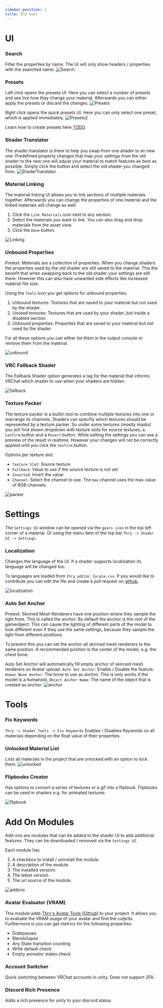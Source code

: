 ```yaml
---
sidebar_position: 1
title: End User
---
```

# UI

### Search
Filter the properties by name. The UI will only show headers / properties with the searched name.
![Search](/img/thryeditor/search.png)

### Presets
Left click opens the presets UI. Here you can select a number of presets and see live how they change your material.
Afterwards you can either apply the presets or discard the changes.
![Presets](/img/thryeditor/presets.png)

Right click opens the quick presets UI. Here you can only select one preset, which is applied immediately.
![Presets2](/img/thryeditor/presets2.png)

Learn how to create presets here [TODO](enduser).

### Shader Translator
The shader translator is there to help you swap from one shader to an new one.
Predefined property changes that map your settings from the old shader to the new one will adjust your material to match features as best as possible.
Simply click the button and select the old shader you changed from.
![ShaderTranslator](/img/thryeditor/shadertranslator.png)

### Material Linking
The material linking UI allows you to link sections of multiple materials together.
Afterwards you can change the properties of one material and the linked materials will change as well.
1. Click the `Link Materials` icon next to any section.
2. Select the materials you want to link.
You can also drag and drop materials from the asset view.
3. Click the `Done` button.

![Linking](/img/thryeditor/linking.png)

### Unbound Properties
Pretext:
Materials are a collection of properties. When you change shaders the properties used by the old shader are still saved to the material.
This the benefit that when swapping back to the old shader your settings are still there.
However this can also have unwanted side effects like increased material file size.

Using the `Tools` icon you get options for unbound properties.
1. Unbound textures: Textures that are saved to your material but not used by the shader.
2. Unused textures: Textures that are used by your shader, but inside a disabled section.
3. Unbound properties: Properties that are saved to your material but not used by the shader.

For all these options you can either list them in the output console or remove them from the material.

![unbound](/img/thryeditor/unbound.png)

### VRC Fallback Shader
The Fallback Shader option generates a tag for the material that informs VRChat which shader to use when your shaders are hidden.

![fallback](/img/thryeditor/fallback.png)

### Texture Packer
The texture packer is a builtin tool to combine multiple textures into one or rearrange its channels.
Shaders can specifiy which textures should be represented by a texture packer.
So under some textures (mostly masks) you will find shown dropdown with texture slots for source textures, a `Confirm` button and a `Revert` button.
While editing the settings you can see a preview of the result in realtime. However your changes will not be correctly applied until you click the `Confirm` button.

Options per texture slot:
- `Texture Slot`: Source texture
- `Fallback`: Value to use if the source texture is not set
- `Inverted`: Invert the value
- `Channel`: Select the channel to use. The `max` channel uses the max value of RGB channels.

![packer](/img/thryeditor/packer.png)

# Settings

The `Settings UI` window can be opened via the `gears icon` in the top left corner of a material. Or using the menu item of the top bar `Thry -> Shader UI -> Settings`.

### Localization
Changes the language of the UI. If a shader supports localization its language will be changed too.

To languages are loaded from `thry_editor_locale.csv`. If you would like to contribute you can edit the file and create a pull request on [github](https://github.com/Thryrallo/ThryEditor).

![localization](/img/thryeditor/localization.png)

### Auto Set Anchor
Pretext:
Skinned Mesh Renderers have one position where they sample the light from. This is called the anchor.
By default the anchor is the root of the gameobject. This can cause the lighting of different parts of the model to look different even if they use the
same settings, because they sample the light from different positions.

To prevent this you can set the anchor all skinned mesh renderers to the same position. A recommended position is the center of the model, e.g. the chest bone.

Auto Set Anchor will automatically fill empty anchor of skinned mesh renderers on Avatar upload.
`Auto Set Anchor`: Enable / Disable the feature.
`Human Bone Anchor`: The bone to use as anchor. This is only works if the model is a humanoid.
`Object Anchor Name`: The name of the object that is created as anchor.
![anchor](/img/thryeditor/anchor.png)
# Tools

### Fix Keywords
`Thry -> Shader Tools -> Fix Keywords`
Enables / Disables Keywords on all materials depending on the float value of their properties.

### Unlocked Material List
Lists all materials in the project that are unlocked with an option to lock them.
![unlocked](/img/thryeditor/unlocked.png)

### Flipbooks Creator
Has options to convert a series of textures or a gif into a flipbook.
Flipbooks can be used in shaders e.g. for animated textures.

![flipbook](/img/thryeditor/flipbook.png)

# Add On Modules
Add-ons are modules that can be added to the shader UI to add additional features.
They can be downloaded / removed via the `Settings UI`.

Each module has
1. A checkbox to install / uninstall the module.
2. A description of the module.
3. The installed versiom.
4. The latest version.
5. The url source of the module.

![addons](/img/thryeditor/addons.png)

### Avatar Evaluator (VRAM)
This module adds [Thry's Avatar Tools (Github)](https://github.com/Thryrallo/VRCAvatarTools) to your project.
It allows you to evaluate the VRAM usage of your avatar and find the culprits.
Furthermore is you can get metrics for the following properties:
- Grabpasses
- Blendshapes
- Any State transition counting
- Write default check
- Empty animator states check

### Account Switcher
Quick switching between VRChat accounts in unity.
Does not support 2FA.

### Discord Rich Presence
Adds a rich presence for unity to your discord status.